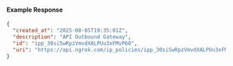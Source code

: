<!-- Code generated for API Clients. DO NOT EDIT. -->

#### Example Response

```json
{
  "created_at": "2025-08-05T19:35:01Z",
  "description": "API Outbound Gateway",
  "id": "ipp_30si5wRpzVmvdXALPUu3xFMvP60",
  "uri": "https://api.ngrok.com/ip_policies/ipp_30si5wRpzVmvdXALPUu3xFMvP60"
}
```
